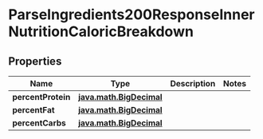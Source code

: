 
# ParseIngredients200ResponseInnerNutritionCaloricBreakdown

## Properties
Name | Type | Description | Notes
------------ | ------------- | ------------- | -------------
**percentProtein** | [**java.math.BigDecimal**](java.math.BigDecimal.md) |  | 
**percentFat** | [**java.math.BigDecimal**](java.math.BigDecimal.md) |  | 
**percentCarbs** | [**java.math.BigDecimal**](java.math.BigDecimal.md) |  | 



